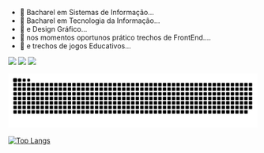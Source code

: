 - 🌱 Bacharel em Sistemas de Informação...
- 🌱 Bacharel em Tecnologia da Informação...
- 🌱 e Design Gráfico...
- 🌱 nos momentos oportunos prático trechos de FrontEnd....
- 🌱 e trechos de jogos Educativos...
  


<div> 
  <a href="https://www.youtube.com/channel/UCfEsOEx_t6hiIms8HzttxOw/featured" target="_blank"><img src="https://img.shields.io/badge/YouTube-FF0000?style=for-the-badge&logo=youtube&logoColor=white" target="_blank"></a>
  <a href="https://www.instagram.com/mqjogos" target="_blank"><img src="https://img.shields.io/badge/-Instagram-%23E4405F?style=for-the-badge&logo=instagram&logoColor=white" target="_blank"></a>
  <a href="https://www.linkedin.com/in/debora-inocencio/" target="_blank"><img src="https://img.shields.io/badge/-LinkedIn-%230077B5?style=for-the-badge&logo=linkedin&logoColor=white" target="_blank"></a> 
  
</div>

![Snake animation](https://github.com/abdgame/abdgame/blob/output/github-contribution-grid-snake.svg)

[![Top Langs](https://github-readme-stats.vercel.app/api/top-langs/?username=abdgame&langs_count=8)](https://github.com/abdgame/github-readme-stats)







